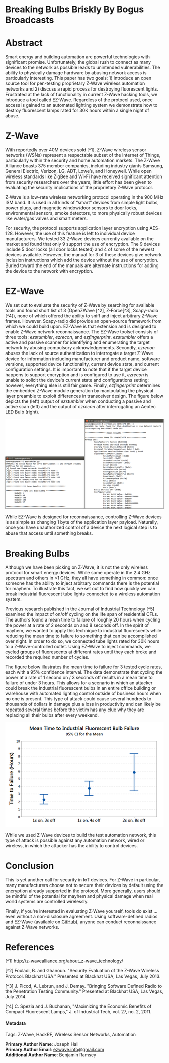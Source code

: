 # Breaking Bulbs Briskly By Bogus Broadcasts

# Abstract
Smart energy and building automation are powerful technologies with significant promise. Unfortunately, the global rush to connect as many devices to the network as possible leads to unintended vulnerabilities. The ability to physically damage hardware by abusing network access is particularly interesting. This paper has two goals: 1) introduce an open source tool for pen-testing proprietary Z-Wave wireless automation networks and 2) discuss a rapid process for destroying fluorescent lights. Frustrated at the lack of functionality in current Z-Wave hacking tools, we introduce a tool called EZ-Wave. Regardless of the protocol used, once access is gained to an automated lighting system we demonstrate how to destroy fluorescent lamps rated for 30K hours within a single night of abuse.

# Z-Wave
With reportedly over 40M devices sold [^1], Z-Wave wireless sensor networks (WSNs) represent a respectable subset of the Internet of Things, particularly within the security and home automation markets. The Z-Wave Alliance boasts 375 member companies, including industry giants Samsung, General Electric, Verizon, LG, ADT, Lowe’s, and Honeywell. While open wireless standards like ZigBee and Wi-Fi have received significant attention from security researchers over the years, little effort has been given to evaluating the security implications of the proprietary Z-Wave protocol. 

Z-Wave is a low-rate wireless networking protocol operating in the 900 MHz ISM band. It is used in all kinds of “smart” devices from simple light bulbs, power plugs, and magnetic window/door sensors to door locks, environmental sensors, smoke detectors, to more physically robust devices like water/gas valves and smart meters.

For security, the protocol supports application layer encryption using AES-128. However, the use of this feature is left to individual device manufacturers. We tested 33 Z-Wave devices currently available on the market and found that only 9 support the use of encryption. The 9 devices include 5 door locks (all door locks tested) and 4 of some of the newest devices available. However, the manual for 3 of these devices give network inclusion instructions which add the device without the use of encryption. Buried toward the end of the manuals are alternate instructions for adding the device to the network with encryption.

# EZ-Wave
We set out to evaluate the security of Z-Wave by searching for available tools and found short list of 3 (OpenZWave [^2], Z-Force[^3], Scapy-radio [^4]), none of which offered the ability to sniff and inject arbitrary Z-Wave frames. However, Scapy-radio did provide an open-source framework from which we could build upon. EZ-Wave is that extension and is designed to enable Z-Wave network reconnaissance. The EZ-Wave toolset consists of three tools: *ezstumbler*, *ezrecon*, and *ezfingerprint*. *ezstumbler* offers a active and passive scanner for identifying and enumerating the target network by abusing compulsory acknowledgements. Secondly, *ezrecon* abuses the lack of source authentication to interrogate a target Z-Wave device for information including manufacturer and product name, software versions, supported device functionality, current device state, and current configuration settings. It is important to note that if the target device happens to support encryption and is configured to use it, *ezrecon* is unable to solicit the device's current state and configurations setting; however, everything else is still fair game. Finally, *ezfingerprint* determines the embedded Z-Wave module generation by manipulating the physical layer preamble to exploit differences in transceiver design. The figure below depicts the (left) output of *ezstumbler* when conducting a passive and active scan (left) and the output of *ezrecon* after interrogating an Aeotec LED Bulb (right).

![Mean Time to Industrial Bulb Failure](imgs/01_output.png "Figure 1: (Left) *ezstumbler* output following passive and active scanning. (Right) *ezrecon* output from interrogating an Aeotec LED Bulb.")

While EZ-Wave is designed for reconnaissance, controlling Z-Wave devices is as simple as changing 1 byte of the application layer payload. Naturally, once you have unauthorized control of a device the next logical step is to abuse that access until something breaks.

# Breaking Bulbs
Although we have been picking on Z-Wave, it is not the only wireless protocol for smart energy devices. While some operate in the 2.4 GHz spectrum and others in <1 GHz, they all have something in common: once someone has the ability to inject arbitrary commands there is the potential for mayhem. To illustrate this fact, we set out to find how quickly we can break industrial fluorescent tube lights connected to a wireless automation system.

Previous research published in the Journal of Industrial Technology [^5] examined the impact of on/off cycling on the life span of residential CFLs. The authors found a mean time to failure of roughly 20 hours when cycling the power at a rate of 2 seconds on and 8 seconds off. In the spirit of mayhem, we wanted to apply this technique to industrial fluorescents while reducing the mean time to failure to something that can be accomplished over night. In order to do so, we connected tube lights rated for 30K hours to a Z-Wave-controlled outlet. Using EZ-Wave to inject commands, we cycled groups of fluorescents at different rates until they each broke and recorded the required number of cycles.

The figure below illustrates the mean time to failure for 3 tested cycle rates, each with a 95% confidence interval. The data demonstrate that cycling the power at a rate of 1 second on / 3 seconds off results in a mean time to failure of under 3 hours. This allows for a scenario in which an attacker could break the industrial fluorescent bulbs in an entire office building or warehouse with automated lighting control outside of business hours when no one is present. This type of attack could cause several hundreds to thousands of dollars in damage plus a loss in productivity and can likely be repeated several times before the victim has any clue why they are replacing all their bulbs after every weekend.

![Mean Time to Industrial Bulb Failure](imgs/01_mttf.png "Figure 1: Mean Time to Failure")

While we used Z-Wave devices to build the test automation network, this type of attack is possible against any automation network, wired or wireless, in which the attacker has the ability to control devices.

# Conclusion

This is yet another call for security in IoT devices. For Z-Wave in particular, many manufacturers choose not to secure their devices by default using the encryption already supported in the protocol. More generally, users should be mindful of the potential for mayhem and physical damage when real world systems are controlled wirelessly.

Finally, if you're interested in evaluating Z-Wave yourself, tools do exist ... even without a non-disclosure agreement. Using software-defined radios and EZ-Wave (available on [GitHub](https://github.com/AFITWiSec/EZ-Wave)), anyone can conduct reconnaissance against Z-Wave networks.

# References

[^1] http://z-wavealliance.org/about_z-wave_technology/

[^2] Fouladi, B. and Ghanoun. "Security Evaluation of the Z-Wave Wireless Protocol. Blackhat USA." Presented at Blackhat USA, Las Vegas, July 2013.

[^3] J. Picod, A. Lebrun, and J. Demay. "Bringing Software Defined Radio to
the Penetration Testing Community." Presented at Blackhat USA, Las Vegas, July
2014.

[^4] C. Spezia and J. Buchanan, "Maximizing the Economic Benefits of Compact Fluorescent Lamps," J. of Industrial Tech, vol. 27, no. 2, 2011.


#### Metadata

Tags: Z-Wave, HackRF, Wireless Sensor Networks, Automation

**Primary Author Name**: Joseph Hall  
**Primary Author Email**: ezwave.info@gmail.com  
**Additional Author Name**: Benjamin Ramsey  
  
